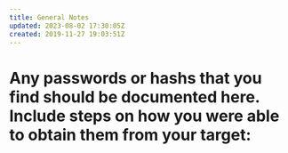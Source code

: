 ```yaml
---
title: General Notes
updated: 2023-08-02 17:30:05Z
created: 2019-11-27 19:03:51Z
---
```


# Any passwords or hashs that you find should be documented here. Include steps on how you were able to obtain them from your target: